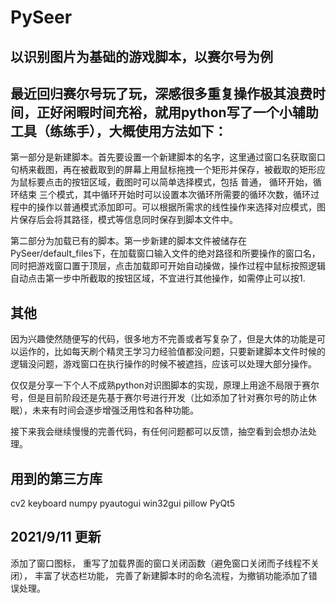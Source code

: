 # PySeer
## 以识别图片为基础的游戏脚本，以赛尔号为例

## 最近回归赛尔号玩了玩，深感很多重复操作极其浪费时间，正好闲暇时间充裕，就用**python**写了一个小辅助工具（练练手），大概使用方法如下：

第一部分是新建脚本。首先要设置一个新建脚本的名字，这里通过窗口名获取窗口句柄来截图，再在被截取到的屏幕上用鼠标拖拽一个矩形并保存，被截取的矩形应为鼠标要点击的按钮区域，截图时可以简单选择模式，包括 普通， 循环开始，循环结束 三个模式，其中循环开始时可以设置本次循环所需要的循环次数，循环过程中的操作以普通模式添加即可。可以根据所需求的线性操作来选择对应模式，图片保存后会将其路径，模式等信息同时保存到脚本文件中。
  
第二部分为加载已有的脚本。第一步新建的脚本文件被储存在PySeer/default_files下，在加载窗口输入文件的绝对路径和所要操作的窗口名，同时把游戏窗口置于顶层，点击加载即可开始自动操做，操作过程中鼠标按照逻辑自动点击第一步中所截取的按钮区域，不宜进行其他操作，如需停止可以按1.
 
 ## 其他
 因为兴趣使然随便写的代码，很多地方不完善或者写复杂了，但是大体的功能是可以运作的，比如每天刷个精灵王学习力经验值都没问题，只要新建脚本文件时候的逻辑没问题，游戏窗口在执行操作的时候不被遮挡，应该可以处理大部分操作。
 
 仅仅是分享一下个人不成熟python对识图脚本的实现，原理上用途不局限于赛尔号，但是目前阶段还是先基于赛尔号进行开发（比如添加了针对赛尔号的防止休眠），未来有时间会逐步增强泛用性和各种功能。
 
 接下来我会继续慢慢的完善代码，有任何问题都可以反馈，抽空看到会想办法处理。
 
 ## 用到的第三方库
   cv2
   keyboard
   numpy
   pyautogui
   win32gui
   pillow
   PyQt5

## 2021/9/11 更新
  添加了窗口图标， 重写了加载界面的窗口关闭函数（避免窗口关闭而子线程不关闭）， 丰富了状态栏功能， 完善了新建脚本时的命名流程，为撤销功能添加了错误处理。